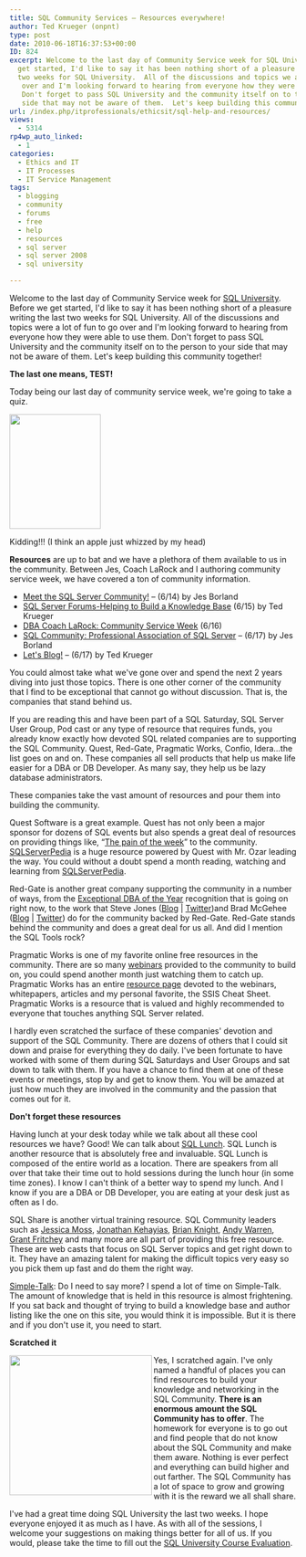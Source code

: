 ```yaml
---
title: SQL Community Services – Resources everywhere!
author: Ted Krueger (onpnt)
type: post
date: 2010-06-18T16:37:53+00:00
ID: 824
excerpt: Welcome to the last day of Community Service week for SQL University.  Before we 
  get started, I'd like to say it has been nothing short of a pleasure writing the last 
  two weeks for SQL University.  All of the discussions and topics we a lot of fun to go
   over and I'm looking forward to hearing from everyone how they were able to use them.  
   Don't forget to pass SQL University and the community itself on to the person to your 
   side that may not be aware of them.  Let's keep building this community together!
url: /index.php/itprofessionals/ethicsit/sql-help-and-resources/
views:
  - 5314
rp4wp_auto_linked:
  - 1
categories:
  - Ethics and IT
  - IT Processes
  - IT Service Management
tags:
  - blogging
  - community
  - forums
  - free
  - help
  - resources
  - sql server
  - sql server 2008
  - sql university

---
```

Welcome to the last day of Community Service week for [SQL University][1]. Before we get started, I'd like to say it has been nothing short of a pleasure writing the last two weeks for SQL University. All of the discussions and topics were a lot of fun to go over and I'm looking forward to hearing from everyone how they were able to use them. Don't forget to pass SQL University and the community itself on to the person to your side that may not be aware of them. Let's keep building this community together!

**The last one means, TEST!**

Today being our last day of community service week, we're going to take a quiz. 

<div class="image_block">
  <img src="/wp-content/uploads/blogs/ITProfessionals/quiz.gif" alt="" title="" width="160" height="201" />
</div>

Kidding!!! (I think an apple just whizzed by my head)

**Resources** are up to bat and we have a plethora of them available to us in the community. Between Jes, Coach LaRock and I authoring community service week, we have covered a ton of community information. 

  * [Meet the SQL Server Community!][2] – (6/14) by Jes Borland
  * [SQL Server Forums-Helping to Build a Knowledge Base][3] (6/15) by Ted Krueger 
  * [DBA Coach LaRock: Community Service Week][4] (6/16)
  * [SQL Community: Professional Association of SQL Server][5] – (6/17) by Jes Borland
  * [Let's Blog!][6] – (6/17) by Ted Krueger

You could almost take what we've gone over and spend the next 2 years diving into just those topics. There is one other corner of the community that I find to be exceptional that cannot go without discussion. That is, the companies that stand behind us. 

If you are reading this and have been part of a SQL Saturday, SQL Server User Group, Pod cast or any type of resource that requires funds, you already know exactly how devoted SQL related companies are to supporting the SQL Community. Quest, Red-Gate, Pragmatic Works, Confio, Idera...the list goes on and on. These companies all sell products that help us make life easier for a DBA or DB Developer. As many say, they help us be lazy database administrators.

These companies take the vast amount of resources and pour them into building the community. 

Quest Software is a great example. Quest has not only been a major sponsor for dozens of SQL events but also spends a great deal of resources on providing things like, “[The pain of the week][7]” to the community. [SQLServerPedia][8] is a huge resource powered by Quest with Mr. Ozar leading the way. You could without a doubt spend a month reading, watching and learning from [SQLServerPedia][8]. 

Red-Gate is another great company supporting the community in a number of ways, from the [Exceptional DBA of the Year][9] recognition that is going on right now, to the work that Steve Jones ([Blog][10] | [Twitter][11])and Brad McGehee ([Blog][12] | [Twitter][13]) do for the community backed by Red-Gate. Red-Gate stands behind the community and does a great deal for us all. And did I mention the SQL Tools rock?

Pragmatic Works is one of my favorite online free resources in the community. There are so many [webinars][14] provided to the community to build on, you could spend another month just watching them to catch up. Pragmatic Works has an entire [resource page][15] devoted to the webinars, whitepapers, articles and my personal favorite, the SSIS Cheat Sheet. Pragmatic Works is a resource that is valued and highly recommended to everyone that touches anything SQL Server related.

I hardly even scratched the surface of these companies' devotion and support of the SQL Community. There are dozens of others that I could sit down and praise for everything they do daily. I've been fortunate to have worked with some of them during SQL Saturdays and User Groups and sat down to talk with them. If you have a chance to find them at one of these events or meetings, stop by and get to know them. You will be amazed at just how much they are involved in the community and the passion that comes out for it. 

**Don't forget these resources**

Having lunch at your desk today while we talk about all these cool resources we have? Good! We can talk about [SQL Lunch][16]. SQL Lunch is another resource that is absolutely free and invaluable. SQL Lunch is composed of the entire world as a location. There are speakers from all over that take their time out to hold sessions during the lunch hour (in some time zones). I know I can't think of a better way to spend my lunch. And I know if you are a DBA or DB Developer, you are eating at your desk just as often as I do.

SQL Share is another virtual training resource. SQL Community leaders such as [Jessica Moss][17], [Jonathan Kehayias][18], [Brian Knight][19], [Andy Warren][20], [Grant Fritchey][21] and many more are all part of providing this free resource. These are web casts that focus on SQL Server topics and get right down to it. They have an amazing talent for making the difficult topics very easy so you pick them up fast and do them the right way.

[Simple-Talk][22]: Do I need to say more? I spend a lot of time on Simple-Talk. The amount of knowledge that is held in this resource is almost frightening. If you sat back and thought of trying to build a knowledge base and author listing like the one on this site, you would think it is impossible. But it is there and if you don't use it, you need to start.

**Scratched it**

<div class="image_block">
  <img src="/wp-content/uploads/blogs/ITProfessionals/scratch.gif" alt="" title="" width="250" height="245" align="left" />
</div>

Yes, I scratched again. I've only named a handful of places you can find resources to build your knowledge and networking in the SQL Community. **There is an enormous amount the SQL Community has to offer**. The homework for everyone is to go out and find people that do not know about the SQL Community and make them aware. Nothing is ever perfect and everything can build higher and out farther. The SQL Community has a lot of space to grow and growing with it is the reward we all shall share.

I've had a great time doing SQL University the last two weeks. I hope everyone enjoyed it as much as I have. As with all of the sessions, I welcome your suggestions on making things better for all of us. If you would, please take the time to fill out the [SQL University Course Evaluation][23].

 [1]: http://sqlchicken.com/sql-university
 [2]: http://jesborland.wordpress.com/2010/06/14/meet-the-sql-server-community/
 [3]: /index.php/ITProfessionals/EthicsIT/sql-community-tech-forums
 [4]: http://thomaslarock.com/2010/06/sql-university-community-service-week/
 [5]: http://jesborland.wordpress.com/2010/06/17/sql-community-professional-association-of-sql-server/
 [6]: /index.php/ITProfessionals/EthicsIT/sql-community-blogging
 [7]: http://sqlserver.quest.com/kbcategory.jspa?categoryID=291
 [8]: http://sqlserverpedia.com/
 [9]: http://www.exceptionaldba.com/
 [10]: http://www.sqlservercentral.com/blogs/steve_jones/default.aspx
 [11]: http://twitter.com/way0utwest
 [12]: http://www.bradmcgehee.com/
 [13]: http://twitter.com/bradmcgehee
 [14]: http://www.pragmaticworks.com/Resources/webinars/Default.aspx
 [15]: http://www.pragmaticworks.com/Resources/Default.aspx
 [16]: http://www.sqllunch.com/
 [17]: http://www.sqlshare.com/profiles/13986/JessicaMoss.aspx
 [18]: http://www.sqlshare.com/profiles/1379/Jonathan-Kehayias.aspx
 [19]: http://www.sqlshare.com/profiles/7/Brian-Knight.aspx
 [20]: http://www.sqlshare.com/profiles/18/Andy-Warren.aspx
 [21]: http://www.sqlshare.com/profiles/2626/Grant-Fritchey.aspx
 [22]: http://www.simple-talk.com/sql/
 [23]: https://spreadsheets.google.com/a/sqlchicken.com/viewform?hl=en&formkey=dDBoSW02QldrTTc2dER3WVZheUlEX3c6MQ#gid=0